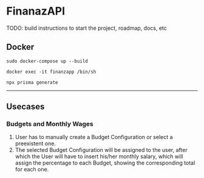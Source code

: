 # FinanazAPI

TODO: build instructions to start the project, roadmap, docs, etc

## Docker

```
sudo docker-compose up --build
```

```
docker exec -it finanzapp /bin/sh
```

```
npx prisma generate
```

---

## Usecases

### Budgets and Monthly Wages

1. User has to manually create a Budget Configuration or select a preexistent one.
2. The selected Budget Configuration will be assigned to the user, after which the User will have to insert his/her monthly salary, which will assign the percentage to each Budget, showing the corresponding total for each one.
